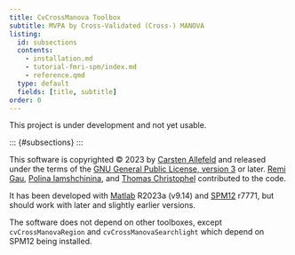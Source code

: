 ```yaml
---
title: CvCrossManova Toolbox
subtitle: MVPA by Cross-Validated (Cross-) MANOVA
listing:
  id: subsections
  contents:
    - installation.md
    - tutorial-fmri-spm/index.md
    - reference.qmd
  type: default
  fields: [title, subtitle]
order: 0
---
```


This project is under development and not yet usable.

::: {#subsections}
:::

This software is copyrighted © 2023 by [Carsten Allefeld](https://allefeld.github.io/) and released under the terms of the [GNU General Public License, version 3](https://www.gnu.org/licenses/gpl-3.0.en.html) or later. [Remi Gau](https://remi-gau.github.io/), [Polina Iamshchinina](https://www.timbuschman.com/LabMembers/Polina-Iamshchinina), and [Thomas Christophel](https://discolab.eu/team/thomas-christophel/) contributed to the code.

It has been developed with [Matlab](https://uk.mathworks.com/products/matlab.html) R2023a (v9.14) and [SPM12](https://www.fil.ion.ucl.ac.uk/spm/software/spm12/) r7771, but should work with later and slightly earlier versions.

The software does not depend on other toolboxes, except `cvCrossManovaRegion` and `cvCrossManovaSearchlight` which depend on SPM12 being installed.